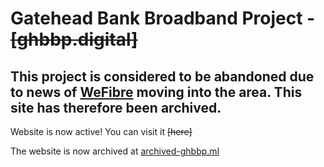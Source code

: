 # Gatehead Bank Broadband Project - ~~[ghbbp.digital]~~
## This project is considered to be abandoned due to news of [WeFibre](https://wefibre.com/) moving into the area. This site has therefore been archived.

Website is now active! You can visit it ~~[here]~~

The website is now archived at [archived-ghbbp.ml](https://archived-ghbbp.ml)

